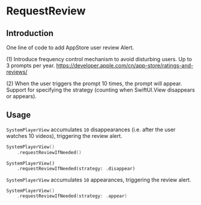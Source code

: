 # RequestReview

## Introduction

One line of code to add AppStore user review Alert.

(1) Introduce frequency control mechanism to avoid disturbing users. Up to 3 prompts per year. https://developer.apple.com/cn/app-store/ratings-and-reviews/

(2) When the user triggers the prompt 10 times, the prompt will appear. Support for specifying the strategy (counting when SwiftUI.View disappears or appears).

## Usage

`SystemPlayerView` accumulates `10` disappearances (i.e. after the user watches 10 videos), triggering the review alert.

```Swift
SystemPlayerView()
    .requestReviewIfNeeded()
```

```
SystemPlayerView()
    .requestReviewIfNeeded(strategy: .disappear)
```

`SystemPlayerView` accumulates `10` appearances, triggering the review alert.

```Swift
SystemPlayerView()
    .requestReviewIfNeeded(strategy: .appear)
```
